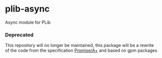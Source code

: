 # plib-async
Async module for PLib

### Deprecated
This repository will no longer be maintained, this package will be a rewrite of the code from the specification [Promise/A+](https://promisesaplus.com/) and based on gpm packages
